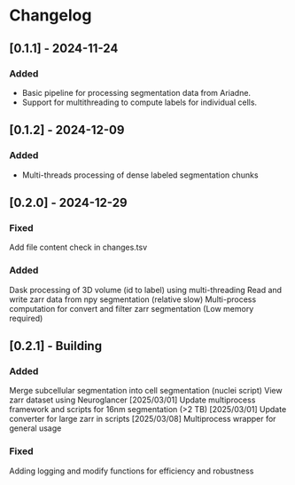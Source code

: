 # Changelog

## [0.1.1] - 2024-11-24
### Added
- Basic pipeline for processing segmentation data from Ariadne.
- Support for multithreading to compute labels for individual cells.

## [0.1.2] - 2024-12-09
### Added
- Multi-threads processing of dense labeled segmentation chunks

## [0.2.0] - 2024-12-29
### Fixed
  Add file content check in changes.tsv
### Added
  Dask processing of 3D volume (id to label) using multi-threading
  Read and write zarr data from npy segmentation (relative slow)
  Multi-process computation for convert and filter zarr segmentation (Low memory required)

## [0.2.1] - Building
### Added
  Merge subcellular segmentation into cell segmentation (nuclei script)
  View zarr dataset using Neuroglancer [2025/03/01]
  Update multiprocess framework and scripts for 16nm segmentation (>2 TB) [2025/03/01]
  Update converter for large zarr in scripts [2025/03/08]
  Multiprocess wrapper for general usage
### Fixed
  Adding logging and modify functions for efficiency and robustness
